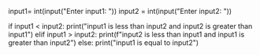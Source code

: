 input1= int(input("Enter input1: "))
input2 = int(input("Enter input2: "))


if input1 < input2:
    print("input1 is less than input2 and input2 is greater than input1")
elif input1 > input2:
    print(f"input2 is less than input1 and input1 is greater than input2")
else:
    print("input1 is equal to input2")
